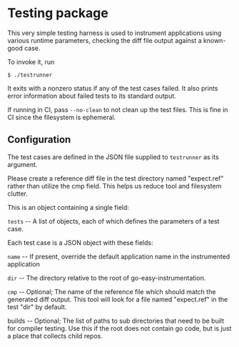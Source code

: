 # Testing package
This very simple testing harness is used to instrument applications using various
runtime parameters, checking the diff file output against a known-good case.

To invoke it, run
```
$ ./testrunner
```
It exits with a nonzero status if any of the test cases failed. It also prints error information
about failed tests to its standard output.

If running in CI, pass `--no-clean` to not clean up the test files. This is fine in CI since the filesystem is ephemeral.

## Configuration
The test cases are defined in the JSON file supplied to `testrunner` as its argument. 

Please create a reference diff file in the test directory named "expect.ref" rather than utilize the cmp field. This helps us reduce tool and filesystem clutter.

This is an object containing a single field:

`tests` -- A list of objects, each of which defines the parameters of a test case.

Each test case is a JSON object with these fields:

`name` -- If present, override the default application name in the instrumented application

`dir` -- The directory relative to the root of go-easy-instrumentation.

`cmp` -- Optional; The name of the reference file which should match the generated diff output. This tool will look for a file named "expect.ref" in the test "dir" by default.

builds -- Optional; The list of paths to sub directories that need to be built for compiler testing. Use this if the root does not contain go code, but is just a place that collects child repos.
